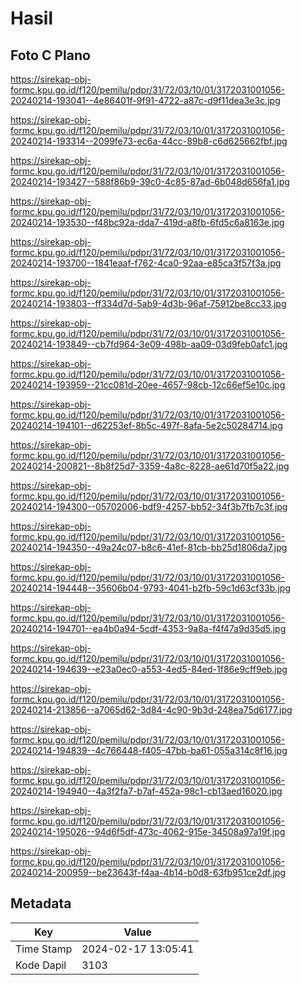 # Hasil

## Foto C Plano

https://sirekap-obj-formc.kpu.go.id/f120/pemilu/pdpr/31/72/03/10/01/3172031001056-20240214-193041--4e86401f-9f91-4722-a87c-d9f11dea3e3c.jpg

https://sirekap-obj-formc.kpu.go.id/f120/pemilu/pdpr/31/72/03/10/01/3172031001056-20240214-193314--2099fe73-ec6a-44cc-89b8-c6d625662fbf.jpg

https://sirekap-obj-formc.kpu.go.id/f120/pemilu/pdpr/31/72/03/10/01/3172031001056-20240214-193427--588f86b9-39c0-4c85-87ad-6b048d656fa1.jpg

https://sirekap-obj-formc.kpu.go.id/f120/pemilu/pdpr/31/72/03/10/01/3172031001056-20240214-193530--f48bc92a-dda7-419d-a8fb-6fd5c6a8163e.jpg

https://sirekap-obj-formc.kpu.go.id/f120/pemilu/pdpr/31/72/03/10/01/3172031001056-20240214-193700--1841eaaf-f762-4ca0-92aa-e85ca3f57f3a.jpg

https://sirekap-obj-formc.kpu.go.id/f120/pemilu/pdpr/31/72/03/10/01/3172031001056-20240214-193803--ff334d7d-5ab9-4d3b-96af-75912be8cc33.jpg

https://sirekap-obj-formc.kpu.go.id/f120/pemilu/pdpr/31/72/03/10/01/3172031001056-20240214-193849--cb7fd964-3e09-498b-aa09-03d9feb0afc1.jpg

https://sirekap-obj-formc.kpu.go.id/f120/pemilu/pdpr/31/72/03/10/01/3172031001056-20240214-193959--21cc081d-20ee-4657-98cb-12c66ef5e10c.jpg

https://sirekap-obj-formc.kpu.go.id/f120/pemilu/pdpr/31/72/03/10/01/3172031001056-20240214-194101--d62253ef-8b5c-497f-8afa-5e2c50284714.jpg

https://sirekap-obj-formc.kpu.go.id/f120/pemilu/pdpr/31/72/03/10/01/3172031001056-20240214-200821--8b8f25d7-3359-4a8c-8228-ae61d70f5a22.jpg

https://sirekap-obj-formc.kpu.go.id/f120/pemilu/pdpr/31/72/03/10/01/3172031001056-20240214-194300--05702006-bdf9-4257-bb52-34f3b7fb7c3f.jpg

https://sirekap-obj-formc.kpu.go.id/f120/pemilu/pdpr/31/72/03/10/01/3172031001056-20240214-194350--49a24c07-b8c6-41ef-81cb-bb25d1806da7.jpg

https://sirekap-obj-formc.kpu.go.id/f120/pemilu/pdpr/31/72/03/10/01/3172031001056-20240214-194448--35606b04-9793-4041-b2fb-59c1d63cf33b.jpg

https://sirekap-obj-formc.kpu.go.id/f120/pemilu/pdpr/31/72/03/10/01/3172031001056-20240214-194701--ea4b0a94-5cdf-4353-9a8a-f4f47a9d35d5.jpg

https://sirekap-obj-formc.kpu.go.id/f120/pemilu/pdpr/31/72/03/10/01/3172031001056-20240214-194639--e23a0ec0-a553-4ed5-84ed-1f86e9cff9eb.jpg

https://sirekap-obj-formc.kpu.go.id/f120/pemilu/pdpr/31/72/03/10/01/3172031001056-20240214-213856--a7065d62-3d84-4c90-9b3d-248ea75d6177.jpg

https://sirekap-obj-formc.kpu.go.id/f120/pemilu/pdpr/31/72/03/10/01/3172031001056-20240214-194839--4c766448-f405-47bb-ba61-055a314c8f16.jpg

https://sirekap-obj-formc.kpu.go.id/f120/pemilu/pdpr/31/72/03/10/01/3172031001056-20240214-194940--4a3f2fa7-b7af-452a-98c1-cb13aed16020.jpg

https://sirekap-obj-formc.kpu.go.id/f120/pemilu/pdpr/31/72/03/10/01/3172031001056-20240214-195026--94d6f5df-473c-4062-915e-34508a97a19f.jpg

https://sirekap-obj-formc.kpu.go.id/f120/pemilu/pdpr/31/72/03/10/01/3172031001056-20240214-200959--be23643f-f4aa-4b14-b0d8-63fb951ce2df.jpg


## Metadata

| Key        | Value               |
| ---------- | ------------------- |
| Time Stamp | 2024-02-17 13:05:41 |
| Kode Dapil | 3103                |



